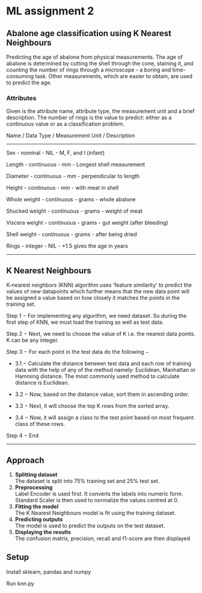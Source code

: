 # ML assignment 2
## Abalone age classification using K Nearest Neighbours
Predicting the age of abalone from physical measurements. The age of abalone is determined by cutting the shell through the cone, staining it, and counting the number of rings through a microscope - a boring and time-consuming task. Other measurements, which are easier to obtain, are used to predict the age.
### Attributes
Given is the attribute name, attribute type, the measurement unit and a brief description. The number of rings is the value to predict: either as a continuous value or as a classification problem.

Name / Data Type / Measurement Unit / Description

---
Sex - nominal - NIL - M, F, and I (infant)

Length - continuous - mm - Longest shell measurement

Diameter - continuous - mm - perpendicular to length

Height - continuous - mm - with meat in shell

Whole weight - continuous - grams - whole abalone

Shucked weight - continuous - grams - weight of meat

Viscera weight - continuous - grams - gut weight (after bleeding)

Shell weight - continuous - grams - after being dried

Rings - integer - NIL - +1.5 gives the age in years

---

## K Nearest Neighbours

K-nearest neighbors (KNN) algorithm uses ‘feature similarity’ to predict the values of new datapoints which further means that the new data point will be assigned a value based on how closely it matches the points in the training set.

Step 1 − For implementing any algorithm, we need dataset. So during the first step of KNN, we must load the training as well as test data.

Step 2 − Next, we need to choose the value of K i.e. the nearest data points. K can be any integer.

Step 3 − For each point in the test data do the following −

  * 3.1 − Calculate the distance between test data and each row of training data with the help of any of the method namely: Euclidean, Manhattan or Hamming distance. The most commonly used method to calculate distance is Euclidean.

  * 3.2 − Now, based on the distance value, sort them in ascending order.

  * 3.3 − Next, it will choose the top K rows from the sorted array.

  * 3.4 − Now, it will assign a class to the test point based on most frequent class of these rows.

Step 4 − End

---

## Approach

<ol>
    <li><b>Splitting dataset</b><br>
        The dataset is split into 75% training set and 25% test set.
    </li>
    <li><b>Preprocessing</b><br>
        Label Encoder is used first. It converts the labels into numeric form. <br />  
        Standard Scaler is then used to normalize the values centred at 0.
    </li>
    <li><b>Fitting the model</b><br>
        The K Nearest Neighbours model is fit using the training dataset.
    </li>
    <li><b>Predicting outputs</b><br>
        The model is used to predict the outputs on the test dataset.
    </li>
    <li><b>Displaying the results</b><br>
        The confusion matrix, precision, recall and f1-score are then displayed
    </li>
</ol>

## Setup

Install sklearn, pandas and numpy

Run knn.py

